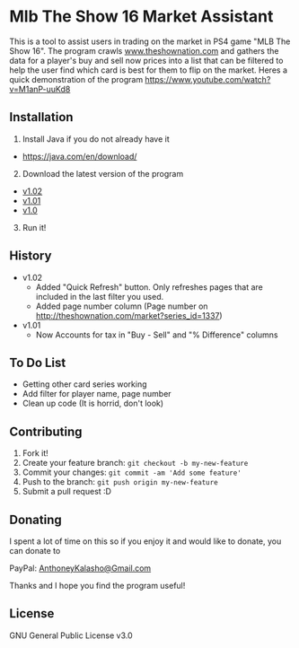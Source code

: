 # Mlb The Show 16 Market Assistant
This is a tool to assist users in trading on the market in PS4 game "MLB The Show 16". The program crawls www.theshownation.com and gathers the data for a player's buy and sell now prices into a list that can be filtered to help the user find which card is best for them to flip on the market. Heres a quick demonstration of the program https://www.youtube.com/watch?v=M1anP-uuKd8


## Installation

1. Install Java if you do not already have it
  * https://java.com/en/download/
2. Download the latest version of the program
  * [v1.02](https://sourceforge.net/projects/mlbtheshow16marketassistant/files/MLB%20The%20Show%2016%20Market%20Assistant%20v1.02.jar/download)  
  * [v1.01](https://sourceforge.net/projects/mlbtheshow16marketassistant/files/MLB%20The%20Show%2016%20Market%20Assistant%20v1.01.jar/download)  
  * [v1.0](https://sourceforge.net/projects/mlbtheshow16marketassistant/files/MLB%20The%20Show%2016%20Market%20Assistant%20v1.0.jar/download)
 
3. Run it!


## History
  * v1.02
    * Added "Quick Refresh" button. Only refreshes pages that are included in the last filter you used.
    * Added page number column (Page number on http://theshownation.com/market?series_id=1337)
  * v1.01
    * Now Accounts for tax in "Buy - Sell" and "% Difference" columns

## To Do List
  * Getting other card series working
  * Add filter for player name, page number
  * Clean up code (It is horrid, don't look)

## Contributing

1. Fork it!
2. Create your feature branch: `git checkout -b my-new-feature`
3. Commit your changes: `git commit -am 'Add some feature'`
4. Push to the branch: `git push origin my-new-feature`
5. Submit a pull request :D


## Donating
I spent a lot of time on this so if you enjoy it and would like to donate, you can donate to

PayPal: AnthoneyKalasho@Gmail.com

Thanks and I hope you find the program useful!

## License

GNU General Public License v3.0

